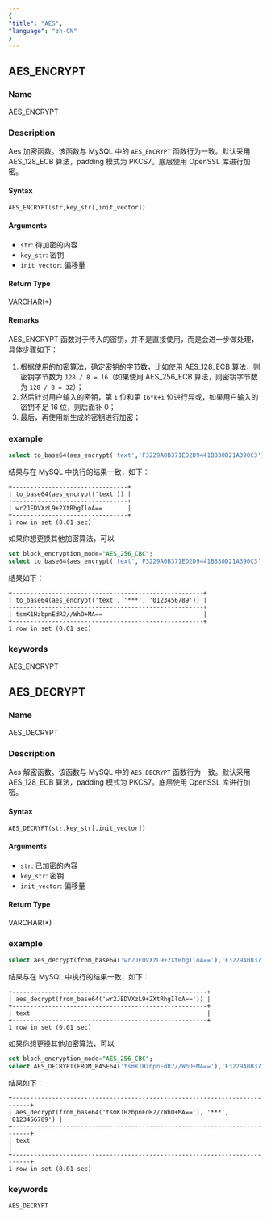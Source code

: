 ```yaml
---
{
"title": "AES",
"language": "zh-CN"
}
---
```


<!-- 
Licensed to the Apache Software Foundation (ASF) under one
or more contributor license agreements.  See the NOTICE file
distributed with this work for additional information
regarding copyright ownership.  The ASF licenses this file
to you under the Apache License, Version 2.0 (the
"License"); you may not use this file except in compliance
with the License.  You may obtain a copy of the License at
  http://www.apache.org/licenses/LICENSE-2.0
Unless required by applicable law or agreed to in writing,
software distributed under the License is distributed on an
"AS IS" BASIS, WITHOUT WARRANTIES OR CONDITIONS OF ANY
KIND, either express or implied.  See the License for the
specific language governing permissions and limitations
under the License.
-->

## AES_ENCRYPT

### Name

AES_ENCRYPT

### Description

Aes 加密函数。该函数与 MySQL 中的 `AES_ENCRYPT` 函数行为一致。默认采用 AES_128_ECB 算法，padding 模式为 PKCS7。底层使用 OpenSSL 库进行加密。

#### Syntax

```
AES_ENCRYPT(str,key_str[,init_vector])
```

#### Arguments

- `str`: 待加密的内容
- `key_str`: 密钥
- `init_vector`: 偏移量

#### Return Type

VARCHAR(*)

#### Remarks

AES_ENCRYPT 函数对于传入的密钥，并不是直接使用，而是会进一步做处理，具体步骤如下：
1. 根据使用的加密算法，确定密钥的字节数，比如使用 AES_128_ECB 算法，则密钥字节数为 `128 / 8 = 16`（如果使用 AES_256_ECB 算法，则密钥字节数为 `128 / 8 = 32`）；
2. 然后针对用户输入的密钥，第 `i` 位和第 `16*k+i` 位进行异或，如果用户输入的密钥不足 16 位，则后面补 0；
3. 最后，再使用新生成的密钥进行加密；

### example

```sql
select to_base64(aes_encrypt('text','F3229A0B371ED2D9441B830D21A390C3'));
```

结果与在 MySQL 中执行的结果一致，如下：

```text
+--------------------------------+
| to_base64(aes_encrypt('text')) |
+--------------------------------+
| wr2JEDVXzL9+2XtRhgIloA==       |
+--------------------------------+
1 row in set (0.01 sec)
```

如果你想更换其他加密算法，可以

```sql
set block_encryption_mode="AES_256_CBC";
select to_base64(aes_encrypt('text','F3229A0B371ED2D9441B830D21A390C3', '0123456789'));
```

结果如下：

```text
+-----------------------------------------------------+
| to_base64(aes_encrypt('text', '***', '0123456789')) |
+-----------------------------------------------------+
| tsmK1HzbpnEdR2//WhO+MA==                            |
+-----------------------------------------------------+
1 row in set (0.01 sec)
```

### keywords

AES_ENCRYPT

## AES_DECRYPT

### Name

AES_DECRYPT

### Description

Aes 解密函数。该函数与 MySQL 中的 `AES_DECRYPT` 函数行为一致。默认采用 AES_128_ECB 算法，padding 模式为 PKCS7。底层使用 OpenSSL 库进行加密。

#### Syntax

```
AES_DECRYPT(str,key_str[,init_vector])
```

#### Arguments

- `str`: 已加密的内容
- `key_str`: 密钥
- `init_vector`: 偏移量

#### Return Type

VARCHAR(*)

### example

```sql
select aes_decrypt(from_base64('wr2JEDVXzL9+2XtRhgIloA=='),'F3229A0B371ED2D9441B830D21A390C3');
```

结果与在 MySQL 中执行的结果一致，如下：

```text
+------------------------------------------------------+
| aes_decrypt(from_base64('wr2JEDVXzL9+2XtRhgIloA==')) |
+------------------------------------------------------+
| text                                                 |
+------------------------------------------------------+
1 row in set (0.01 sec)
```

如果你想更换其他加密算法，可以

```sql
set block_encryption_mode="AES_256_CBC";
select AES_DECRYPT(FROM_BASE64('tsmK1HzbpnEdR2//WhO+MA=='),'F3229A0B371ED2D9441B830D21A390C3', '0123456789');
```

结果如下：

```text
+---------------------------------------------------------------------------+
| aes_decrypt(from_base64('tsmK1HzbpnEdR2//WhO+MA=='), '***', '0123456789') |
+---------------------------------------------------------------------------+
| text                                                                      |
+---------------------------------------------------------------------------+
1 row in set (0.01 sec)
```

### keywords

    AES_DECRYPT
